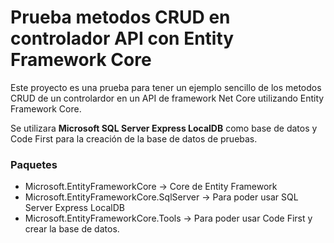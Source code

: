 ﻿# Prueba metodos CRUD en controlador API con Entity Framework Core
Este proyecto es una prueba para tener un ejemplo sencillo de los metodos 
CRUD de un controlardor en un API de framework Net Core utilizando Entity Framework Core.

Se utilizara **Microsoft SQL Server Express LocalDB** como base de datos y Code First para la creación de la base de datos
de pruebas.

### Paquetes
- Microsoft.EntityFrameworkCore   ->   Core de Entity Framework
- Microsoft.EntityFrameworkCore.SqlServer   ->   Para poder usar SQL Server Express LocalDB
- Microsoft.EntityFrameworkCore.Tools   ->   Para poder usar Code First y crear la base de datos.
